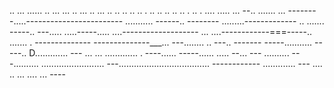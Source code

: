 .. ... ...... .. ... ... .. ... .. ... .. .. .. .. .. . .. .. .. .. .. . .. . .... 
..... ...
--.. .......
... --------.....------------------------
........... ------.. --------
.........-------------
.. ....... -----.. 
---..... .....-----..... ....-------------------
... ....------------===-----.. ....... . --------------
--------------___... ---........ .. ---.. -------
-----........... -----.. D............. ---
... ... ............. . ----...... -----...... ..... --... ---
.......... ---.......... 
......................... 
---.................................... ------------
............. ---
.... 
.. 
... ....    ... ----
